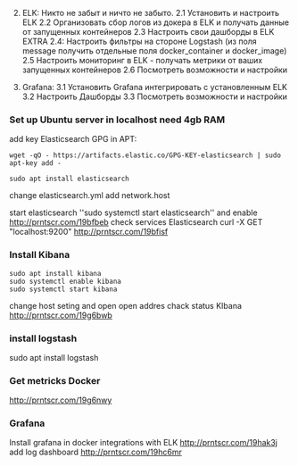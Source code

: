 2. ELK: 
Никто не забыт и ничто не забыто.
2.1 Установить и настроить ELK 
2.2 Организовать сбор логов из докера в ELK и получать данные от запущенных контейнеров
2.3 Настроить свои дашборды в ELK
EXTRA 2.4: Настроить фильтры на стороне Logstash (из поля message получить отдельные поля docker_container и docker_image)
2.5 Настроить мониторинг в ELK - получать метрики от ваших запущенных контейнеров
2.6 Посмотреть возможности и настройки

3. Grafana:
3.1 Установить Grafana интегрировать с установленным ELK
3.2 Настроить Дашборды
3.3 Посмотреть возможности и настройки


### Set up Ubuntu server in localhost need 4gb RAM
add key Elasticsearch GPG in APT:
```
wget -qO - https://artifacts.elastic.co/GPG-KEY-elasticsearch | sudo apt-key add -

sudo apt install elasticsearch
```
change elasticsearch.yml add network.host

start elasticsearch ''sudo systemctl start elasticsearch''
and enable 
http://prntscr.com/19bfbeb
check services Elasticsearch 
curl -X GET "localhost:9200"
http://prntscr.com/19bfisf

### Install Kibana 
```
sudo apt install kibana
sudo systemctl enable kibana
sudo systemctl start kibana

```
change host seting and open open addres chack status KIbana
http://prntscr.com/19g6bwb

### install logstash 
sudo apt install logstash



### Get metricks Docker 
http://prntscr.com/19g6nwy




### Grafana
Install grafana in docker 
integrations with ELK
http://prntscr.com/19hak3j
add log dashboard 
http://prntscr.com/19hc6mr